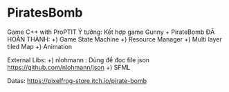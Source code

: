 # PiratesBomb
 Game C++ with ProPTIT
 Ý tưởng: Kết hợp game Gunny + PirateBomb
 ĐÃ HOÀN THÀNH:
 +) Game State Machine
 +) Resource Manager
 +) Multi layer tiled Map
 +) Animation
 
 External Libs:
+) nlohmann : Dùng để đọc file json
https://github.com/nlohmann/json
+) SFML

Datas: 
https://pixelfrog-store.itch.io/pirate-bomb
